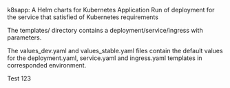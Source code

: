 k8sapp: A Helm charts for Kubernetes Application
Run of deployment for the service that satisfied of Kubernetes requirements

The templates/ directory contains a deployment/service/ingress with parameters.

The values_dev.yaml and values_stable.yaml files contain the default values for the deployment.yaml, service.yaml and ingress.yaml templates in corresponded environment.

Test 123
